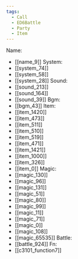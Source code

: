 ```yaml
---
tags:
  - Call
  - ED6Battle
  - Party
  - Item
---
```

Name:
- [[name_9]]
System:
- [[system_74]]
- [[system_58]]
- [[system_28]]
Sound:
- [[sound_213]]
- [[sound_164]]
- [[sound_39]]
Bgm:
- [[bgm_43]]
Item:
- [[item_1420]]
- [[item_473]]
- [[item_511]]
- [[item_510]]
- [[item_519]]
- [[item_471]]
- [[item_1421]]
- [[item_1000]]
- [[item_326]]
- [[item_0]]
Magic:
- [[magic_130]]
- [[magic_96]]
- [[magic_131]]
- [[magic_51]]
- [[magic_80]]
- [[magic_99]]
- [[magic_11]]
- [[magic_71]]
- [[magic_0]]
- [[magic_108]]
- [[magic_65535]]
Battle:
- [[battle_924]]
Fn:
- [[c3101_function7]]
